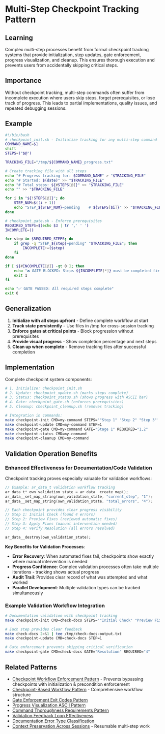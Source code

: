 # Multi-Step Checkpoint Tracking Pattern

## Learning
Complex multi-step processes benefit from formal checkpoint tracking systems that provide initialization, step updates, gate enforcement, progress visualization, and cleanup. This ensures thorough execution and prevents users from accidentally skipping critical steps.

## Importance
Without checkpoint tracking, multi-step commands often suffer from incomplete execution where users skip steps, forget prerequisites, or lose track of progress. This leads to partial implementations, quality issues, and repeated debugging sessions.

## Example
```bash
#!/bin/bash
# checkpoint_init.sh - Initialize tracking for any multi-step command
COMMAND_NAME=$1
shift
STEPS=("$@")

TRACKING_FILE="/tmp/${COMMAND_NAME}_progress.txt"

# Create tracking file with all steps
echo "# Progress tracking for: $COMMAND_NAME" > "$TRACKING_FILE"
echo "# Started: $(date)" >> "$TRACKING_FILE"
echo "# Total steps: ${#STEPS[@]}" >> "$TRACKING_FILE"
echo "" >> "$TRACKING_FILE"

for i in "${!STEPS[@]}"; do
    STEP_NUM=$((i + 1))
    echo "STEP_${STEP_NUM}=pending    # ${STEPS[$i]}" >> "$TRACKING_FILE"
done

# checkpoint_gate.sh - Enforce prerequisites
REQUIRED_STEPS=$(echo $3 | tr ',' ' ')
INCOMPLETE=()

for step in $REQUIRED_STEPS; do
    if grep -q "STEP_${step}=pending" "$TRACKING_FILE"; then
        INCOMPLETE+=($step)
    fi
done

if [ ${#INCOMPLETE[@]} -gt 0 ]; then
    echo "❌ GATE BLOCKED: Steps ${INCOMPLETE[*]} must be completed first"
    exit 1
fi

echo "✅ GATE PASSED: All required steps complete"
exit 0
```

## Generalization
1. **Initialize with all steps upfront** - Define complete workflow at start
2. **Track state persistently** - Use files in /tmp for cross-session tracking
3. **Enforce gates at critical points** - Block progression without prerequisites
4. **Provide visual progress** - Show completion percentage and next steps
5. **Clean up when complete** - Remove tracking files after successful completion

## Implementation
Complete checkpoint system components:
```bash
# 1. Initialize: checkpoint_init.sh
# 2. Update: checkpoint_update.sh (marks steps complete)
# 3. Status: checkpoint_status.sh (shows progress with ASCII bar)
# 4. Gate: checkpoint_gate.sh (enforces prerequisites)
# 5. Cleanup: checkpoint_cleanup.sh (removes tracking)

# Integration in commands:
make checkpoint-init CMD=my-command STEPS='"Step 1" "Step 2" "Step 3"'
make checkpoint-update CMD=my-command STEP=1
make checkpoint-gate CMD=my-command GATE="Stage 1" REQUIRED="1,2"
make checkpoint-status CMD=my-command
make checkpoint-cleanup CMD=my-command
```

## Validation Operation Benefits

### Enhanced Effectiveness for Documentation/Code Validation

Checkpoint tracking proves especially valuable for validation workflows:

```c
// Example: ar_data_t validation workflow tracking
ar_data_t* own_validation_state = ar_data__create_map();
ar_data__set_map_string(own_validation_state, "current_step", "1");
ar_data__set_map_string(own_validation_state, "total_errors", "4");

// Each checkpoint provides clear progress visibility
// Step 1: Initial Check (found 4 errors)
// Step 2: Preview Fixes (reviewed automatic fixes)
// Step 3: Apply Fixes (manual intervention needed)
// Step 4: Verify Resolution (all errors resolved)

ar_data__destroy(own_validation_state);
```

**Key Benefits for Validation Processes**:
- **Error Recovery**: When automated fixes fail, checkpoints show exactly where manual intervention is needed
- **Progress Confidence**: Complex validation processes often take multiple iterations - tracking shows actual progress
- **Audit Trail**: Provides clear record of what was attempted and what worked
- **Parallel Development**: Multiple validation types can be tracked simultaneously

### Example Validation Workflow Integration
```bash
# Documentation validation with checkpoint tracking
make checkpoint-init CMD=check-docs STEPS='"Initial Check" "Preview Fixes" "Apply Fixes" "Verify Resolution" "Commit and Push"'

# Each step provides clear feedback
make check-docs 2>&1 | tee /tmp/check-docs-output.txt
make checkpoint-update CMD=check-docs STEP=1

# Gate enforcement prevents skipping critical verification
make checkpoint-gate CMD=check-docs GATE="Resolution" REQUIRED="4"
```

## Related Patterns
- [Checkpoint Workflow Enforcement Pattern](checkpoint-workflow-enforcement-pattern.md) - Prevents bypassing checkpoints with initialization & precondition enforcement
- [Checkpoint-Based Workflow Pattern](checkpoint-based-workflow-pattern.md) - Comprehensive workflow structure
- [Gate Enforcement Exit Codes Pattern](gate-enforcement-exit-codes-pattern.md)
- [Progress Visualization ASCII Pattern](progress-visualization-ascii-pattern.md)
- [Command Thoroughness Requirements Pattern](command-thoroughness-requirements-pattern.md)
- [Validation Feedback Loop Effectiveness](validation-feedback-loop-effectiveness.md)
- [Documentation Error Type Classification](documentation-error-type-classification.md)
- [Context Preservation Across Sessions](context-preservation-across-sessions.md) - Resumable multi-step work